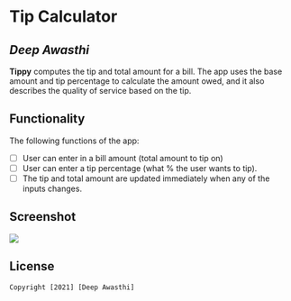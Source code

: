 # Tip Calculator

## *Deep Awasthi*

**Tippy** computes the tip and total amount for a bill. The app uses the base amount and tip percentage to calculate the amount owed, and it also describes the quality of service based on the tip.

## Functionality

The following functions of the app:

* [ ] User can enter in a bill amount (total amount to tip on)
* [ ] User can enter a tip percentage (what % the user wants to tip).
* [ ] The tip and total amount are updated immediately when any of the inputs changes.

## Screenshot


<img src='https://github.com/mad-skull/Tippy/blob/main/Screenshot_20211226_220136.png' />


## License

    Copyright [2021] [Deep Awasthi]
